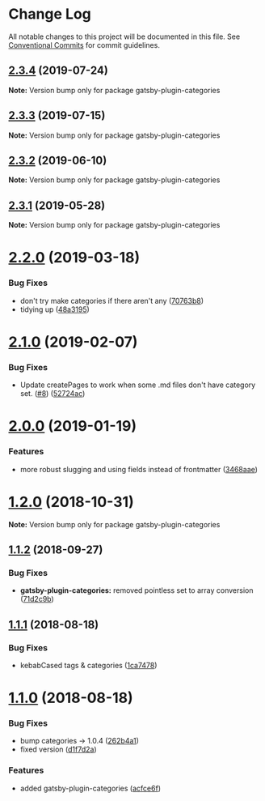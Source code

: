# Change Log

All notable changes to this project will be documented in this file.
See [Conventional Commits](https://conventionalcommits.org) for commit guidelines.

## [2.3.4](https://github.com/rmcfadzean/gatsby-pantry/tree/master/packages/gatsby-plugin-categories/compare/v2.3.3...v2.3.4) (2019-07-24)

**Note:** Version bump only for package gatsby-plugin-categories





## [2.3.3](https://github.com/rmcfadzean/gatsby-pantry/tree/master/packages/gatsby-plugin-categories/compare/v2.3.2...v2.3.3) (2019-07-15)

**Note:** Version bump only for package gatsby-plugin-categories





## [2.3.2](https://github.com/rmcfadzean/gatsby-pantry/tree/master/packages/gatsby-plugin-categories/compare/v2.3.1...v2.3.2) (2019-06-10)

**Note:** Version bump only for package gatsby-plugin-categories





## [2.3.1](https://github.com/rmcfadzean/gatsby-pantry/tree/master/packages/gatsby-plugin-categories/compare/v2.3.0...v2.3.1) (2019-05-28)

**Note:** Version bump only for package gatsby-plugin-categories





# [2.2.0](https://github.com/rmcfadzean/gatsby-pantry/tree/master/packages/gatsby-plugin-categories/compare/v2.1.0...v2.2.0) (2019-03-18)


### Bug Fixes

* don't try make categories if there aren't any ([70763b8](https://github.com/rmcfadzean/gatsby-pantry/tree/master/packages/gatsby-plugin-categories/commit/70763b8))
* tidying up ([48a3195](https://github.com/rmcfadzean/gatsby-pantry/tree/master/packages/gatsby-plugin-categories/commit/48a3195))





# [2.1.0](https://github.com/rmcfadzean/gatsby-pantry/tree/master/packages/gatsby-plugin-categories/compare/v2.0.0...v2.1.0) (2019-02-07)


### Bug Fixes

* Update createPages to work when some .md files don't have category set. ([#8](https://github.com/rmcfadzean/gatsby-pantry/tree/master/packages/gatsby-plugin-categories/issues/8)) ([52724ac](https://github.com/rmcfadzean/gatsby-pantry/tree/master/packages/gatsby-plugin-categories/commit/52724ac))





# [2.0.0](https://github.com/rmcfadzean/gatsby-pantry/tree/master/packages/gatsby-plugin-categories/compare/v1.2.0...v2.0.0) (2019-01-19)


### Features

* more robust slugging and using fields instead of frontmatter ([3468aae](https://github.com/rmcfadzean/gatsby-pantry/tree/master/packages/gatsby-plugin-categories/commit/3468aae))





# [1.2.0](https://github.com/rmcfadzean/gatsby-pantry/tree/master/packages/gatsby-plugin-categories/compare/v1.1.2...v1.2.0) (2018-10-31)

**Note:** Version bump only for package gatsby-plugin-categories





<a name="1.1.2"></a>
## [1.1.2](https://github.com/rmcfadzean/gatsby-pantry/tree/master/packages/gatsby-plugin-categories/compare/v1.1.1...v1.1.2) (2018-09-27)


### Bug Fixes

* **gatsby-plugin-categories:** removed pointless set to array conversion ([71d2c9b](https://github.com/rmcfadzean/gatsby-pantry/tree/master/packages/gatsby-plugin-categories/commit/71d2c9b))





<a name="1.1.1"></a>
## [1.1.1](https://github.com/rmcfadzean/gatsby-pantry/tree/master/packages/gatsby-plugin-categories/compare/v1.1.0...v1.1.1) (2018-08-18)


### Bug Fixes

* kebabCased tags & categories ([1ca7478](https://github.com/rmcfadzean/gatsby-pantry/tree/master/packages/gatsby-plugin-categories/commit/1ca7478))





<a name="1.1.0"></a>
# [1.1.0](https://github.com/rmcfadzean/gatsby-pantry/tree/master/packages/gatsby-plugin-categories/compare/v1.0.4...v1.1.0) (2018-08-18)


### Bug Fixes

* bump categories -> 1.0.4 ([262b4a1](https://github.com/rmcfadzean/gatsby-pantry/tree/master/packages/gatsby-plugin-categories/commit/262b4a1))
* fixed version ([d1f7d2a](https://github.com/rmcfadzean/gatsby-pantry/tree/master/packages/gatsby-plugin-categories/commit/d1f7d2a))


### Features

* added gatsby-plugin-categories ([acfce6f](https://github.com/rmcfadzean/gatsby-pantry/tree/master/packages/gatsby-plugin-categories/commit/acfce6f))
